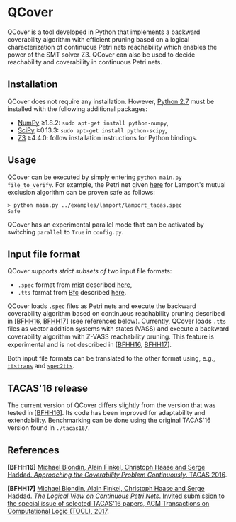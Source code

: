 # QCover

QCover is a tool developed in Python that implements a backward coverability algorithm with efficient pruning based on a logical characterization of continuous Petri nets reachability which enables the power of the SMT solver Z3. QCover can also be used to decide reachability and coverability in continuous Petri nets.

## Installation

QCover does not require any installation. However, [Python 2.7](https://www.python.org/download/releases/2.7/) must be installed with the following additional packages:

* [NumPy](http://www.numpy.org/) ≥1.8.2: `sudo apt-get install python-numpy`,
* [SciPy](https://www.scipy.org/) ≥0.13.3: `sudo apt-get install python-scipy`,
* [Z3](https://github.com/Z3Prover/) ≥4.4.0: follow installation instructions for Python bindings.

## Usage

QCover can be executed by simply entering `python main.py file_to_verify`. For example, the Petri net given [here](https://github.com/blondimi/qcover/tree/master/examples/lamport) for Lamport's mutual exclusion algorithm can be proven safe as follows:

```
> python main.py ../examples/lamport/lamport_tacas.spec
Safe
```

QCover has an experimental parallel mode that can be activated by switching `parallel` to `True` in `config.py`.

## Input file format

QCover supports *strict subsets of* two input file formats:

* `.spec` format from [mist](https://github.com/pierreganty/mist) described [here](https://github.com/pierreganty/mist/wiki#input-format-of-mist),
* `.tts` format from [Bfc](http://www.cprover.org/bfc/) described [here](http://www.cprover.org/bfc/#TTS).

QCover loads `.spec` files as Petri nets and execute the backward coverability algorithm based on continuous reachability pruning described in \[[BFHH16](#references), [BFHH17](#references)\] (see references below). Currently, QCover loads `.tts` files as vector addition systems with states (VASS) and execute a backward coverability algorithm with ℤ-VASS reachability pruning.  This feature is experimental and is not described in \[[BFHH16](#references), [BFHH17](#references)\].

Both input file formats can be translated to the other format using, e.g., [`ttstrans`](https://github.com/pevalme/bfc_fork) and [`spec2tts`](http://www.cprover.org/bfc/#DOWNLOAD).

## TACAS'16 release

The current version of QCover differs slightly from the version that was tested in \[[BFHH16](#references)\]. Its code has been improved for adaptability and extendability. Benchmarking can be done using the original TACAS'16 version found in `./tacas16/`.

## References

**[BFHH16]** [Michael Blondin, Alain Finkel, Christoph Haase and Serge Haddad. *Approaching the Coverability Problem Continuously*. TACAS 2016](https://www7.in.tum.de/~blondin/papers/BFHH16.pdf).

**[BFHH17]** [Michael Blondin, Alain Finkel, Christoph Haase and Serge Haddad. *The Logical View on Continuous Petri Nets*. Invited submission to the special issue of selected TACAS'16 papers, ACM Transactions on Computational Logic (TOCL), 2017](https://www7.in.tum.de/~blondin/papers/BFHH17.pdf). 
